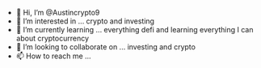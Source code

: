 - 👋 Hi, I’m @Austincrypto9
- 👀 I’m interested in ... crypto and investing 
- 🌱 I’m currently learning ... everything defi and learning everything I can about cryptocurrency 
- 💞️ I’m looking to collaborate on ... investing and crypto
- 📫 How to reach me ... 

<!---
Austincrypto9/Austincrypto9 is a ✨ special ✨ repository because its `README.md` (this file) appears on your GitHub profile.
You can click the Preview link to take a look at your changes.
--->
